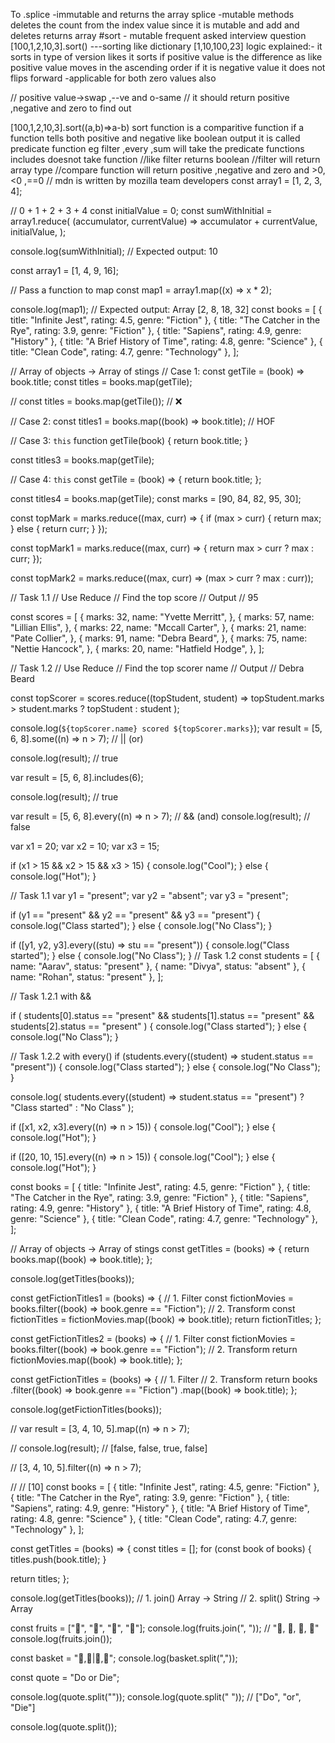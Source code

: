 To .splice -immutable and returns the array
splice -mutable methods
 deletes the count  from the index value
  since it is mutable  and add and deletes returns  array
  #sort - mutable
  frequent asked interview question
  [100,1,2,10,3].sort()
  ---sorting like dictionary
  [1,10,100,23]
  logic explained:-
  it sorts in type of version likes
  it sorts if positive value is the difference  as like  positive value moves in the ascending order
  if it is negative value it does not flips forward
-applicable for both zero values also

// positive value->swap ,--ve and o-same
// it should return positive ,negative and zero
  to find out 
  
  [100,1,2,10,3].sort((a,b)=>a-b)
sort function is a comparitive function
if a function tells both positive and negative  like boolean output it is called predicate function eg filter ,every ,sum will take the predicate functions 
includes  doesnot take function
//like filter returns boolean
//filter will return array type
//compare function will return positive ,negative and zero and >0,<0 ,==0
// mdn is written by mozilla team developers
const array1 = [1, 2, 3, 4];

// 0 + 1 + 2 + 3 + 4
const initialValue = 0;
const sumWithInitial = array1.reduce(
  (accumulator, currentValue) => accumulator + currentValue,
  initialValue,
);

console.log(sumWithInitial);
// Expected output: 10

const array1 = [1, 4, 9, 16];

// Pass a function to map
const map1 = array1.map((x) => x * 2);

console.log(map1);
// Expected output: Array [2, 8, 18, 32]
const books = [
  { title: "Infinite Jest", rating: 4.5, genre: "Fiction" },
  { title: "The Catcher in the Rye", rating: 3.9, genre: "Fiction" },
  { title: "Sapiens", rating: 4.9, genre: "History" },
  { title: "A Brief History of Time", rating: 4.8, genre: "Science" },
  { title: "Clean Code", rating: 4.7, genre: "Technology" },
];

// Array of objects -> Array of stings
// Case 1:
const getTile = (book) => book.title;
const titles = books.map(getTile);

// const titles = books.map(getTile());  // ❌

// Case 2:
const titles1 = books.map((book) => book.title); // HOF

// Case 3: `this`
function getTile(book) {
  return book.title;
}

const titles3 = books.map(getTile);

// Case 4: `this`
const getTile = (book) => {
  return book.title;
};

const titles4 = books.map(getTile);
const marks = [90, 84, 82, 95, 30];

const topMark = marks.reduce((max, curr) => {
  if (max > curr) {
    return max;
  } else {
    return curr;
  }
});

const topMark1 = marks.reduce((max, curr) => {
  return max > curr ? max : curr;
});

const topMark2 = marks.reduce((max, curr) => (max > curr ? max : curr));

// Task 1.1
// Use Reduce
// Find the top score
// Output
// 95

const scores = [
  {
    marks: 32,
    name: "Yvette Merritt",
  },
  {
    marks: 57,
    name: "Lillian Ellis",
  },
  {
    marks: 22,
    name: "Mccall Carter",
  },
  {
    marks: 21,
    name: "Pate Collier",
  },
  {
    marks: 91,
    name: "Debra Beard",
  },
  {
    marks: 75,
    name: "Nettie Hancock",
  },
  {
    marks: 20,
    name: "Hatfield Hodge",
  },
];

// Task 1.2
// Use Reduce
// Find the top scorer name
// Output
// Debra Beard

const topScorer = scores.reduce((topStudent, student) =>
  topStudent.marks > student.marks ? topStudent : student
);

console.log(`${topScorer.name} scored ${topScorer.marks}`);
var result = [5, 6, 8].some((n) => n > 7); // || (or)

console.log(result); // true

var result = [5, 6, 8].includes(6);

console.log(result); // true

var result = [5, 6, 8].every((n) => n > 7); // && (and)
console.log(result); // false

var x1 = 20;
var x2 = 10;
var x3 = 15;

if (x1 > 15 && x2 > 15 && x3 > 15) {
  console.log("Cool");
} else {
  console.log("Hot");
}

// Task 1.1
var y1 = "present";
var y2 = "absent";
var y3 = "present";

if (y1 == "present" && y2 == "present" && y3 == "present") {
  console.log("Class started");
} else {
  console.log("No Class");
}

if ([y1, y2, y3].every((stu) => stu == "present")) {
  console.log("Class started");
} else {
  console.log("No Class");
}
// Task 1.2
const students = [
  { name: "Aarav", status: "present" },
  { name: "Divya", status: "absent" },
  { name: "Rohan", status: "present" },
];

// Task 1.2.1 with &&

if (
  students[0].status == "present" &&
  students[1].status == "present" &&
  students[2].status == "present"
) {
  console.log("Class started");
} else {
  console.log("No Class");
}

// Task 1.2.2 with every()
if (students.every((student) => student.status == "present")) {
  console.log("Class started");
} else {
  console.log("No Class");
}

console.log(
  students.every((student) => student.status == "present")
    ? "Class started"
    : "No Class"
);

if ([x1, x2, x3].every((n) => n > 15)) {
  console.log("Cool");
} else {
  console.log("Hot");
}

if ([20, 10, 15].every((n) => n > 15)) {
  console.log("Cool");
} else {
  console.log("Hot");
}
  
  const books = [
  { title: "Infinite Jest", rating: 4.5, genre: "Fiction" },
  { title: "The Catcher in the Rye", rating: 3.9, genre: "Fiction" },
  { title: "Sapiens", rating: 4.9, genre: "History" },
  { title: "A Brief History of Time", rating: 4.8, genre: "Science" },
  { title: "Clean Code", rating: 4.7, genre: "Technology" },
];

// Array of objects -> Array of stings
const getTitles = (books) => {
  return books.map((book) => book.title);
};

console.log(getTitles(books));

const getFictionTitles1 = (books) => {
  // 1. Filter
  const fictionMovies = books.filter((book) => book.genre == "Fiction");
  //  2. Transform
  const fictionTitles = fictionMovies.map((book) => book.title);
  return fictionTitles;
};

const getFictionTitles2 = (books) => {
  // 1. Filter
  const fictionMovies = books.filter((book) => book.genre == "Fiction");
  //  2. Transform
  return fictionMovies.map((book) => book.title);
};

const getFictionTitles = (books) => {
  // 1. Filter
  //  2. Transform
  return books
    .filter((book) => book.genre == "Fiction")
    .map((book) => book.title);
};

console.log(getFictionTitles(books));

// var result = [3, 4, 10, 5].map((n) => n > 7);

// console.log(result); // [false, false, true, false]

// [3, 4, 10, 5].filter((n) => n > 7);

// // [10]
const books = [
  { title: "Infinite Jest", rating: 4.5, genre: "Fiction" },
  { title: "The Catcher in the Rye", rating: 3.9, genre: "Fiction" },
  { title: "Sapiens", rating: 4.9, genre: "History" },
  { title: "A Brief History of Time", rating: 4.8, genre: "Science" },
  { title: "Clean Code", rating: 4.7, genre: "Technology" },
];

const getTitles = (books) => {
  const titles = [];
  for (const book of books) {
    titles.push(book.title);
  }

  return titles;
};

console.log(getTitles(books));
// 1. join()   Array -> String
// 2. split() String -> Array

const fruits = ["🍎", "🍊", "🍓", "🍍"];
console.log(fruits.join(", "));
// "🍎, 🍊, 🍓, 🍍"
console.log(fruits.join());

const basket = "🍎,🍊|🍓,🍍";
console.log(basket.split(","));

const quote = "Do or Die";

console.log(quote.split(""));
console.log(quote.split(" ")); // ["Do", "or", "Die"]

console.log(quote.split());